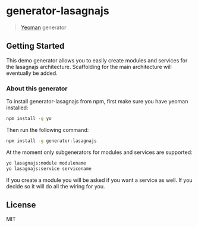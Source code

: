 # generator-lasagnajs

> [Yeoman](http://yeoman.io) generator

## Getting Started

This demo generator allows you to easily create modules and services for the lasagnajs architecture. Scaffolding for the main architecture will eventually be added.

### About this generator

To install generator-lasagnajs from npm, first make sure you have yeoman installed:

```bash
npm install -g yo
```

Then run the following command:

```bash
npm install -g generator-lasagnajs
```

At the moment only subgenerators for modules and services are supported:
 
```bash
yo lasagnajs:module modulename
yo lasagnajs:service servicename
```

If you create a module you will be asked if you want a service as well. If you decide so it will do all the wiring for you.

## License

MIT